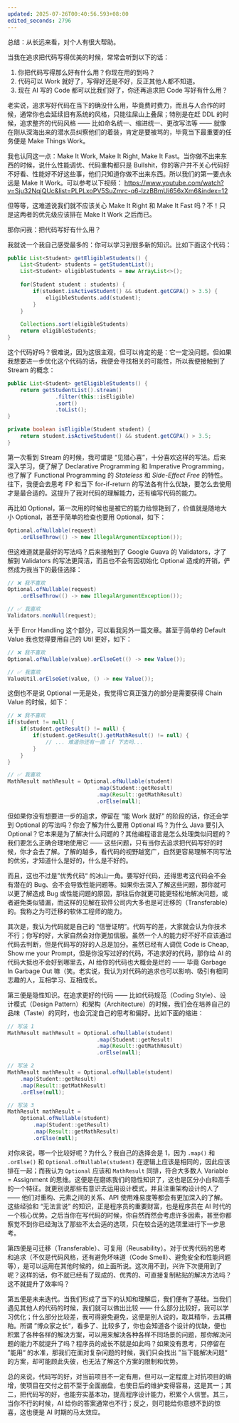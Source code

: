 ```yaml
---
updated: 2025-07-26T00:40:56.593+08:00
edited_seconds: 2796
---
```

总结：从长远来看，对个人有很大帮助。

当我在追求把代码写得优美的时候，常常会听到以下的话：
1. 你把代码写得那么好有什么用？你现在用的到吗？
2. 代码可以 Work 就好了，写得好还是不好，反正其他人都不知道。
3. 现在 AI 写的 Code 都可以比我们好了，你还再追求把 Code 写好有什么用？

老实说，追求写好代码在当下的确没什么用，毕竟费时费力，而且与人合作的时候，通常你也会延续旧有系统的风格，只能往屎山上叠屎；特别是在赶 DDL 的时候，追求整齐的代码风格 —— 比如命名统一、缩进统一、更改写法等 —— 就像在刚从深海出来的潜水员纠察他们的着装，肯定是要被骂的，毕竟当下最重要的任务便是 Make Things Work。

我也认同这一点：Make It Work, Make It Right, Make It Fast。当你做不出来东西的时候，说什么性能调优、代码重构都只是 Bullshit，你的客户并不关心代码好不好看、性能好不好这些事，他们只知道你做不出来东西。所以我们的第一要点永远是 Make It Work。可以参考以下视频： https://www.youtube.com/watch?v=Sju32NqjQUc&list=PLPLxoPV5SuZmrc-q6-lzzBBmUi656xXm6&index=12 

但等等，这难道说我们就不应该关心 Make It Right 和 Make It Fast 吗？不！只是这两者的优先级应该排在 Make It Work 之后而已。

那你问我：把代码写好有什么用？

我就说一个我自己感受最多的：你可以学习到很多新的知识。比如下面这个代码：

```java
public List<Student> getEligibleStudents() {
	List<Student> students = getStudentList();
	List<Student> eligibleStudents = new ArrayList<>();
	
	for(Student student : students) {
		if(student.isActiveStudent() && student.getCGPA() > 3.5) {
			eligibleStudents.add(student);
		}
	}
	
	Collections.sort(eligibleStudents)
	return eligibleStudents;
}
```

这个代码好吗？很难说，因为这很主观，但可以肯定的是：它一定没问题。但如果我想要进一步优化这个代码的话，我便会寻找相关的可能性，所以我便接触到了 Stream 的概念：

```java
public List<Student> getEligibleStudents() {
	return getStudentList().stream()
		       .filter(this::isEligible)
		       .sort()
		       .toList();
}

private boolean isEligible(Student student) {
	return student.isActiveStudent() && student.getCGPA() > 3.5;
}
```

第一次看到 Stream 的时候，我可谓是 “见猎心喜”，十分喜欢这样的写法。后来深入学习，便了解了 Declarative Programming 和 Imperative Programming，也了解了 Functional Programming 的 *Stateless* 和 *Side-Effect Free* 的特性。往下，我便会去思考 FP 和当下 for-if-return 的写法各有什么优缺，要怎么去使用才是最合适的。这提升了我对代码的理解能力，还有编写代码的能力。

再比如 Optional，第一次用的时候也是被它的能力给惊艳到了，价值就是随地大小 Optional，甚至于简单的检查也要用 Optional，如下：

```java
Optional.ofNullable(request)
	.orElseThrow(() -> new IllegalArgumentException());
```

但这难道就是最好的写法吗？后来接触到了 Google Guava 的 Validators，才了解到 Validators 的写法更简洁，而且也不会有因初始化 Optional 造成的开销，俨然成为我当下的最佳选择：

```java
// ❌ 我不喜欢
Optional.ofNullable(request)
	.orElseThrow(() -> new IllegalArgumentException());

// ✅ 我喜欢
Validators.nonNull(request);
```

关于 Error Handling 这个部分，可以看我另外一篇文章。甚至于简单的 Default Value 我也觉得要用自己的 Util 更好，如下：

```java
// ❌ 我不喜欢
Optional.ofNullable(value).orElseGet(() -> new Value());

// ✅ 我喜欢
ValueUtil.orElseGet(value, () -> new Value());
```

这倒也不是说 Optional 一无是处，我觉得它真正强力的部分是需要获得 Chain Value 的时候，如下：

```java
// ❌ 我不喜欢
if(student != null) {
	if(student.getResult() != null) {
		if(student.getResult().getMathResult() != null) {
			// ... 难道你还有一直 if 下去吗...
		}
	}
}

// ✅ 我喜欢
MathResult mathResult = Optional.ofNullable(student)
							.map(Student::getResult)
							.map(Result::getMathResult)
							.orElse(null);
```

但如果你没有想要进一步的追求，停留在 “能 Work 就好” 的阶段的话，你还会学到 Optional 的写法吗？你会了解为什么要用 Optional 吗？为什么 Java 要引入 Optional？它本来是为了解决什么问题的？其他编程语言是怎么处理类似问题的？我们要怎么正确合理地使用它 —— 这些问题，只有当你去追求把代码写好的时候，你才会去了解。了解的越多，看代码的视野越宽广，自然更容易理解不同写法的优劣，才知道什么是好的，什么是不好的。

而且，这也不过是”优秀代码“ 的冰山一角。要写好代码，还得思考这代码会不会有潜在的 Bug、会不会导致性能问题等。如果你去深入了解这些问题，那你就可以更了解造成 Bug 或性能问题的原因，那往后你就更可能更轻松地解决问题，或者避免类似错漏，而这样的见解在软件公司内大多也是可迁移的（Transferable）的。我称之为可迁移的软体工程师的能力。

其次是，我认为代码就是自己的 “信誉证明”。代码写的差，大家就会认为你技术不行；你写的好，大家自然会对你更加信服。虽然一个人的能力好不好不应该通过代码去判断，但是代码写的好的人总是加分。虽然已经有人调侃 Code is Cheap, Show me your Prompt，但是你没写过好的代码，不追求好的代码，那你给 AI 的代码大抵也不会好到哪里去，AI 给你的代码也大概会是烂的 —— 毕竟 Garbage In Garbage Out 嘛（笑。老实说，我认为对代码的追求也可以影响、吸引有相同志趣的人，互相学习、互相成长。

第三便是隐性知识。在追求更好的代码 —— 比如代码规范（Coding Style）、设计模式（Design Pattern）和架构（Architecture）的时候，我们会在培养自己的品味（Taste）的同时，也会沉淀自己的思考和偏好。比如下面的缩进：

```java
// 写法 1
MathResult mathResult = Optional.ofNullable(student)
							.map(Student::getResult)
							.map(Result::getMathResult)
							.orElse(null);

// 写法 2
MathResult mathResult = Optional.ofNullable(student)
	.map(Student::getResult)
	.map(Result::getMathResult)
	.orElse(null);

// 写法 3
MathResult mathResult = 
	Optional.ofNullable(student)
		.map(Student::getResult)
		.map(Result::getMathResult)
		.orElse(null);
```

对你来说，哪一个比较好呢？为什么？我自己的选择会是 1，因为 `.map()` 和 `.orElse()` 和 `Optional.ofNullable(student)` 在逻辑上应该是相同的，因此应该排在一起；而我认为 `Optional` 应该和 `MathResult` 同排，符合大多数人 Variable = Assignment 的思维。这便是在磨练我们的隐性知识了，这也是区分小白和高手的一个特征。就更别说那些有意识去运用设计模式，并且注重架构设计的人了 —— 他们对重构、元素之间的关系、API 使用难易度等都会有更加深入的了解。这些经验和 “无法言说” 的知识，正是程序员的重要财富，也是程序员在 AI 时代的一个核心优势。之后当你在写代码的时候，你自然而然会考虑许多因素，甚至你都察觉不到你已经淘汰了那些不太合适的选项，只在较合适的选项里进行下一步思考。

第四便是可迁移（Transferable）、可复用（Reusability）。对于优秀代码的思考和追求（不仅是代码风格，还有避免坏味道（Code Smell）、避免安全和性能问题等），是可以运用在其他时候的，如上面所说。这次用不到，兴许下次便用到了呢？这样的话，你不就已经有了现成的、优秀的、可直接复制粘贴的解决方法吗？这不就提升了效率吗？

第五便是未来迭代。当我们形成了当下的认知和理解后，我们便有了基础。当我们遇见其他人的代码的时候，我们就可以做出比较 —— 什么部分比较好，我可以学习优化；什么部分比较差，我可得避免避免，这便是别人说的，取其精华，去其糟粕。所谓 ”博众家之长“，看多了、比较多了，你也会知道各个设计的优缺，便也积累了各种各样的解决方案，可以用来解决各种各样不同场景的问题，那你解决问题的能力不就提升了吗？程序员的成长不就是如此吗？如果没有思考，只停留在 ”能用“ 的水准，那我们在面对复杂问题的时候，我们只会找出 ”当下能解决问题“ 的方案，却可能顾此失彼，也无法了解这个方案的限制和优势。

总的来说，代码写的好，对当前项目不一定有用，但可以一定程度上对抗项目的熵增，使项目在交付之前不至于全面崩盘，也使日后的维护变得容易，这是其一；其二，把代码写的好，也能夯实基本功，提高程序设计能力，积累个人信誉。其三，当你不行的时候，AI 给你的答案通常也不行；反之，则可能给你意想不到的惊喜，这也便是 AI 时期的马太效应。

